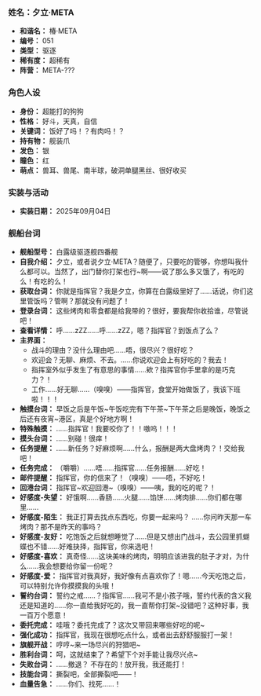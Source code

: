 ### 姓名：夕立·META
* **和谐名：** 椿·META
* **编号：** 051
* **类型：** 驱逐
* **稀有度：** 超稀有
* **阵营：** META-???


### 角色人设
* **身份：** 超能打的狗狗
* **性格：** 好斗，天真，自信
* **关键词：** 饭好了吗！？有肉吗！？
* **持有物：** 舰装爪
* **发色：** 银
* **瞳色：** 红
* **萌点：** 兽耳、兽尾、南半球，破洞单腿黑丝、很好收买


### 实装与活动
* **实装日期：** 2025年09月04日


### 舰船台词
* **舰船型号：** 白露级驱逐舰四番舰
* **自我介绍：** 夕立，或者说夕立·META？随便了，只要吃的管够，你想叫我什么都可以。当然了，出门替你打架也行~啊——说了那么多又饿了，有吃的么！有吃的么！
* **获取台词：** 你就是指挥官？我是夕立，你算在白露级里好了……话说，你们这里管饭吗？管啊？那就没有问题了！
* **登录台词：** 这些烤肉和零食都是给我带的？很好，要我帮你收拾谁，尽管说吧！
* **查看详情：** 呼……zZZ……呼……zZZ，嗯？指挥官？到饭点了么？
* **主界面：**
  * 战斗的理由？没什么理由吧……唔，很尽兴？很好吃？
  * 欢迎会？无聊、麻烦、不去。……你说欢迎会上有好吃的？我去！
  * 指挥室外似乎发生了有意思的事情……欸？指挥官你手里拿的是巧克力？！
  * 工作……好无聊……（嗅嗅）——指挥官，食堂开始做饭了，我该下班啦！！！
* **触摸台词：** 早饭之后是午饭~午饭吃完有下午茶~下午茶之后是晚饭，晚饭之后还有夜宵~港区，真是个好地方啊！
* **特殊触摸：** ……指挥官！我要咬你了！！嗷呜！！！
* **摸头台词：** ……别碰！很痒！
* **任务提醒：** ……新任务？好麻烦啊……什么，报酬是两大盘烤肉？！交给我吧！
* **任务完成：** （嚼嚼）……唔……指挥官……任务报酬……好吃！
* **邮件提醒：** 指挥官，你的信来了！（嗅嗅）——唔，不好吃！
* **回港台词：** 指挥官~欢迎回港~（嗅嗅）——咦，我的吃的呢？！
* **好感度-失望：** 好饿啊……香肠……火腿……馅饼……烤肉排……你们都在哪里……
* **好感度-陌生：** 我正打算去找点东西吃，你要一起来吗？ ……你问昨天那一车烤肉？那不是昨天的事吗？
* **好感度-友好：** 吃饱饭之后就想睡觉了……但是又想出门战斗，去公园里抓蝴蝶也不错……好难抉择，指挥官，你来选吧！
* **好感度-喜欢：** 真奇怪……这块美味的烤肉，明明应该进我的肚子才对，为什么……我会想要给你留一份呢？
* **好感度-爱：** 指挥官对我真好，我好像有点喜欢你了！嗯……今天吃饱之后，可以特别允许你摸摸我的头哦！
* **誓约台词：** 誓约之戒……？指挥官……我可不是小孩子哦，誓约代表的含义我还是知道的……你一直给我好吃的，我一直帮你打架~没错吧？这种好事，我一百万个愿意！
* **委托完成：** 哇哦？委托完成了？这次又带回来哪些好吃的呢~
* **强化成功：** 指挥官，我现在很想吃点什么，或者出去舒舒服服打一架！
* **旗舰开战：** 哼哼~来一场尽兴的狩猎吧~
* **胜利台词：** 呵，这就结束了？希望下个对手能让我尽兴点~
* **失败台词：** ……撤退？ 不存在的！放开我，我还能打！
* **技能台词：** 撕裂吧，全部撕裂吧——！
* **血量告急：** ……你们、找死……！

